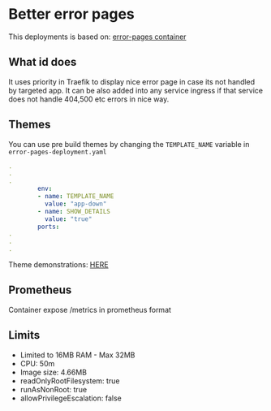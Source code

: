 # Better error pages

This deployments is based on: [error-pages container](https://github.com/tarampampam/error-pages)

## What id does
It uses priority in Traefik to display nice error page in case its not handled by targeted app. It can be also added into any service ingress if that service does not handle 404,500 etc errors in nice way.

## Themes

You can use pre build themes by changing the `TEMPLATE_NAME` variable in  `error-pages-deployment.yaml` 

```yaml
.
.
.
        env:
        - name: TEMPLATE_NAME
          value: "app-down"
        - name: SHOW_DETAILS
          value: "true"
        ports:
.
.
.
```

Theme demonstrations: [HERE](https://tarampampam.github.io/error-pages/)

## Prometheus

Container expose /metrics in prometheus format

## Limits

- Limited to 16MB RAM - Max 32MB
- CPU: 50m
- Image size: 4.66MB
- readOnlyRootFilesystem: true
- runAsNonRoot: true
- allowPrivilegeEscalation: false


